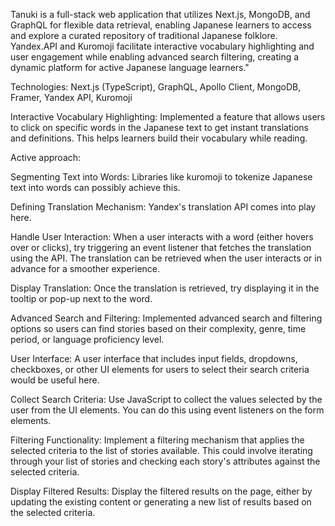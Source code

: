 Tanuki is a full-stack web application that utilizes Next.js, MongoDB, and GraphQL for flexible data retrieval, enabling Japanese learners to access and explore a curated repository of traditional Japanese folklore. Yandex.API and Kuromoji facilitate interactive vocabulary highlighting and user engagement while enabling advanced search filtering, creating a dynamic platform for active Japanese language learners."

Technologies: Next.js (TypeScript), GraphQL, Apollo Client, MongoDB, Framer, Yandex API, Kuromoji

Interactive Vocabulary Highlighting: Implemented a feature that allows users to click on specific words in the Japanese text to get instant translations and definitions. This helps learners build their vocabulary while reading.

Active approach:

Segmenting Text into Words: Libraries like kuromoji to tokenize Japanese text into words can possibly achieve this.

Defining Translation Mechanism: Yandex's translation API comes into play here.

Handle User Interaction: When a user interacts with a word (either hovers over or clicks), try triggering an event listener that fetches the translation using the API. The translation can be retrieved when the user interacts or in advance for a smoother experience.

Display Translation: Once the translation is retrieved, try displaying it in the tooltip or pop-up next to the word.

Advanced Search and Filtering: Implemented advanced search and filtering options so users can find stories based on their complexity, genre, time period, or language proficiency level.

User Interface: A user interface that includes input fields, dropdowns, checkboxes, or other UI elements for users to select their search criteria would be useful here.

Collect Search Criteria: Use JavaScript to collect the values selected by the user from the UI elements. You can do this using event listeners on the form elements.

Filtering Functionality: Implement a filtering mechanism that applies the selected criteria to the list of stories available. This could involve iterating through your list of stories and checking each story's attributes against the selected criteria.

Display Filtered Results: Display the filtered results on the page, either by updating the existing content or generating a new list of results based on the selected criteria.
